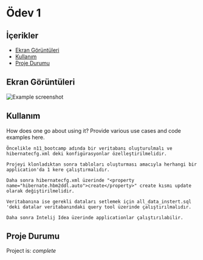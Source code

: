 # Ödev 1 

## İçerikler
* [Ekran Görüntüleri](#ekran-görüntüleri)
* [Kullanım](#kullanım)
* [Proje Durumu](#proje-durumu)


## Ekran Görüntüleri
![Example screenshot](./img/screenshot.png)
<!-- If you have screenshots you'd like to share, include them here. -->


## Kullanım
How does one go about using it?
Provide various use cases and code examples here.

`Öncelikle n11_bootcamp adında bir veritabanı oluşturulmalı ve hibernatecfg.xml deki konfigürasyonlar özelleştirilmelidir.`

`Projeyi klonladıktan sonra tabloları oluşturması amacıyla herhangi bir application'da 1 kere çalıştırmalıdır.`

`Daha sonra hibernatecfg.xml üzerinde "<property name="hibernate.hbm2ddl.auto">create</property>" create kısmı update olarak değiştirilmelidir.`

`Veritabanına ise gerekli dataları setlemek için all_data_instert.sql 'deki datalar veritabanındaki query tool üzerinde çalıştırılmalıdır.`

`Daha sonra Intelij Idea üzerinde applicationlar çalıştırılabilir. `



## Proje Durumu
Project is: _complete_



